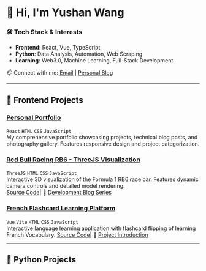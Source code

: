 # 👋 Hi, I'm Yushan Wang

### 🛠️ Tech Stack & Interests
- **Frontend**: React, Vue, TypeScript
- **Python**: Data Analysis, Automation, Web Scraping
- **Learning**: Web3.0, Machine Learning, Full-Stack Development

📫 Connect with me: [Email](yushanwang0816@gmail.com) | [Personal Blog](https://yushanwang9801.github.io/)

---

## 🎨 Frontend Projects

### [Personal Portfolio](https://yushanwang9801.github.io/)  
`React` `HTML` `CSS` `JavaScript`  
My comprehensive portfolio showcasing projects, technical blog posts, and photography gallery. Features responsive design and project categorization.

### [Red Bull Racing RB6 - ThreeJS Visualization](https://yushanwang9801.github.io/rb6_dribble)  
`ThreeJS` `HTML` `CSS` `JavaScript`  
Interactive 3D visualization of the Formula 1 RB6 race car. Features dynamic camera controls and detailed model rendering.  
[Source Code](https://github.com/YushanWang9801/rb6_dribble)|
🔗 [Development Blog Series](https://yushanwang9801.github.io/#/blog/rb6-dribble-part1)

### [French Flashcard Learning Platform](https://yushanwang9801.github.io/french_flashcards)  
`Vue` `Vite` `HTML` `CSS` `JavaScript`  
Interactive language learning application with flashcard flipping of learning French Vocabulary.
[Source Code](https://github.com/YushanWang9801/french_flashcards)|
🔗 [Project Introduction](https://yushanwang9801.github.io/#/blog/french-flashcard-published)

---

## 🐍 Python Projects

